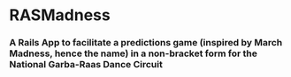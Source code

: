 # RASMadness

### A Rails App to facilitate a predictions game (inspired by March Madness, hence the name) in a non-bracket form for the National Garba-Raas Dance Circuit
